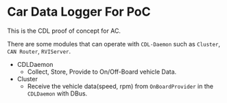 # Car Data Logger For PoC

This is the CDL proof of concept for AC.

There are some modules that can operate with `CDL-Daemon` such as `Cluster`, `CAN Router`, `RVIServer`.

- CDLDaemon
  * Collect, Store, Provide to On/Off-Board vehicle Data.
- Cluster
  * Receive the vehicle data(speed, rpm) from `OnBoardProvider` in the `CDLDaemon` with DBus.
